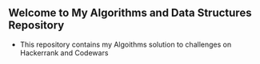 ## Welcome to My Algorithms and Data Structures Repository
- This repository contains my Algoithms solution to challenges on  Hackerrank and Codewars